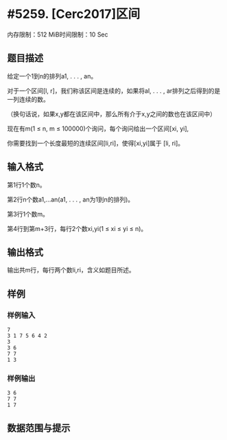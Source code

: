 # #5259. [Cerc2017]区间

内存限制：512 MiB时间限制：10 Sec

## 题目描述

给定一个1到n的排列a1, . . . , an。

对于一个区间[l, r]，我们称该区间是连续的，如果将al, . . . , ar排列之后得到的是一列连续的数。

（换句话说，如果x,y都在该区间中，那么所有介于x,y之间的数也在该区间中）

现在有m(1 &le; n, m &le; 100000)个询问，每个询问给出一个区间[xi, yi],

你需要找到一个长度最短的连续区间[li,ri]，使得[xi,yi]属于 [li, ri]。

## 输入格式

第1行1个数n。

第2行n个数a1,...an(a1, . . . , an为1到n的排列)。

第3行1个数m。

第4行到第m+3行，每行2个数xi,yi(1 &le; xi &le; yi &le; n)。

## 输出格式

输出共m行，每行两个数li,ri，含义如题目所述。

## 样例

### 样例输入

    
    7
    3 1 7 5 6 4 2
    3
    3 6
    7 7
    1 3
    

### 样例输出

    
    3 6
    7 7
    1 7
    

## 数据范围与提示
